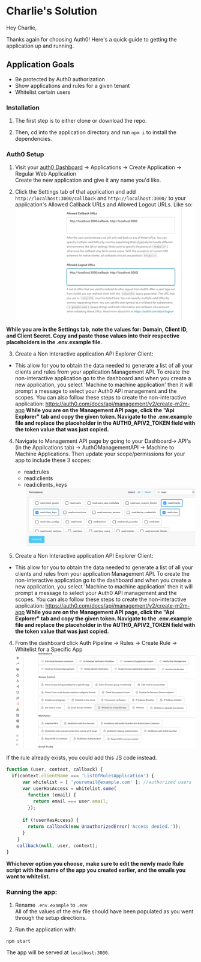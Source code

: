 # Charlie's Solution
Hey Charlie,

Thanks again for choosing Auth0! Here's a quick guide to getting the application up and running.

## Application Goals
- Be protected by Auth0 authorization
- Show applications and rules for a given tenant
- Whitelist certain users


### Installation
1. The first step is to either clone or download the repo.

2. Then, cd into the application directory and run ```npm i``` to install the dependencies.

### Auth0 Setup
1. Visit your [auth0 Dashboard](https://manage.auth0.com/dashboard/) -> Applications -> Create Application -> Regular Web Application <br>
Create the new application and give it any name you'd like.

2. Click the Settings tab of that application and add `http://localhost:3000/callback` and `http://localhost:3000/` to your application's Allowed Callback URLs and Allowed Logout URLs. Like so:
![Alt text](./public/dashboard.png?raw=true "Auth0 App Settings")

**While you are in the Settings tab, note the values for: Domain, Client ID, and Client Secret. Copy and paste those values into their respective placeholders in the .env.example file.**

3. Create a Non Interactive application API Explorer Client:
* This allow for you to obtain the data needed to generate a list of all your clients and rules from your application Management API.
To create the non-interactive application go to the dashboard and when you create a new application, you select 'Machine to machine application' then it will prompt a message to select your Auth0 API management and the scopes. You can also follow these steps to create the non-interactive application: https://auth0.com/docs/api/management/v2/create-m2m-app
**While you are on the Management API page, click the "Api Explorer" tab and copy the given token. Navigate to the .env.example file and replace the placeholder in the AUTH0_APIV2_TOKEN field with the token value that was just copied.**

4. Navigate to Management API page by going to your Dashboard-> API's (in the Applications tab) -> AuthOManagementAPI -> Machine to Machine Applications. Then update your scope/permissions for your app to include these 3 scopes:
    - read:rules
    - read:clients
    - read:clients_keys
![Alt text](./public/scope.png?raw=true "Auth0 Management API Page")

4. Create a Non Interactive application API Explorer Client:
* This allow for you to obtain the data needed to generate a list of all your clients and rules from your application Management API.
To create the non-interactive application go to the dashboard and when you create a new application, you select 'Machine to machine application' then it will prompt a message to select your Auth0 API management and the scopes. You can also follow these steps to create the non-interactive application: https://auth0.com/docs/api/management/v2/create-m2m-app
**While you are on the Management API page, click the "Api Explorer" tab and copy the given token. Navigate to the .env.example file and replace the placeholder in the AUTH0_APIV2_TOKEN field with the token value that was just copied.**

4. From the dashboard click Auth Pipeline -> Rules -> Create Rule -> Whitelist for a Specific App
![Alt text](./public/whitelist.png?raw=true "Whitelist Rule")

If the rule already exists, you could add this JS code instead.
``` javascript
function (user, context, callback) {
  if(context.clientName === 'ListOfRulesApplication') {
      var whitelist = [ 'youremail@example.com' ]; //authorized users
      var userHasAccess = whitelist.some(
        function (email) {
          return email === user.email;
        });

      if (!userHasAccess) {
        return callback(new UnauthorizedError('Access denied.'));
      }
    }
    callback(null, user, context);
}
```
**Whichever option you choose, make sure to edit the newly made Rule script with the name of the app you created earlier, and the emails you want to whitelist.**

### Running the app:

1. Rename `.env.example` to `.env` <br>
All of the values of the env file should have been populated as you went through the setup directions. 

2. Run the application with:
```
npm start
```
The app will be served at `localhost:3000`.
